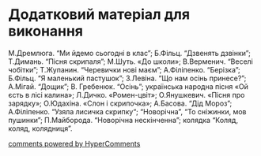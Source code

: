 <div id="hypercomments_widget" class="js-hypercomments-widget invisible"></div>

# Додатковий матеріал для виконання

М.Дремлюга. “Ми йдемо сьогодні в клас”; Б.Фільц. “Дзвенять дзвінки”; Т.Димань. “Пісня скрипаля”; М.Шуть. «До школи»; В.Верменич. “Веселі чобітки”; Т.Жупанин. “Черевички нові маєм”; А.Філіпенко. “Берізка”; Б.Фільц. “Я маленький пастушок”; З.Левіна.  “Що нам осінь принесе?”; А.Мігай. “Дощик”; В. Гребенюк. “Осінь”; українська народна пісня «Ой єсть в лісі калина»; Л.Дичко. «Ромен-цвіт»;  О.Янушкевич. «Пісня про зарядку»; О.Юдахіна. «Слон і скрипочка»; А.Басова. “Дід Мороз”; А.Філіпенко. “Узяла лисичка скрипку“; “Новорічна”, “То сніжинки, мов пушинки”; П.Майборода. “Новорічна нескінченна”; колядка “Коляд, коляд, колядниця”. 

<div class="js-hypercomments-container">
    <a href="http://hypercomments.com" class="hc-link" title="comments widget">comments powered by HyperComments</a>
</div>